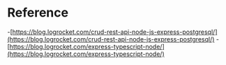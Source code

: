 
# Reference

-[https://blog.logrocket.com/crud-rest-api-node-js-express-postgresql/](https://blog.logrocket.com/crud-rest-api-node-js-express-postgresql/)
-[https://blog.logrocket.com/express-typescript-node/](https://blog.logrocket.com/express-typescript-node/)
